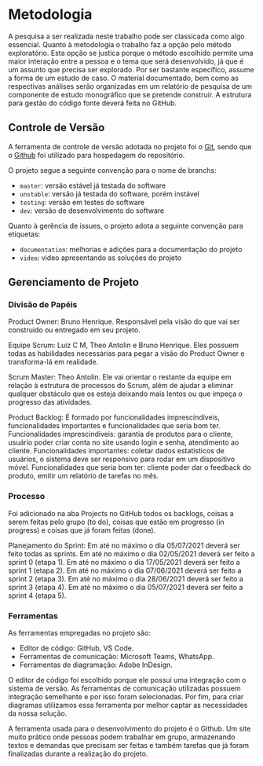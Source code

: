 
# Metodologia

A pesquisa a ser realizada neste trabalho pode ser classicada como algo essencial. Quanto à metodologia o trabalho faz a opção pelo método exploratório. Esta opção se justica porque o método escolhido permite uma maior interação entre a pessoa e o tema que será desenvolvido, já que é um assunto que precisa ser explorado. Por ser bastante específico, assume a forma de um estudo de caso. O material documentado, bem como as respectivas análises serão organizadas em um relatório de pesquisa de um componente de estudo monográfico que se pretende construir. A estrutura para gestão do código fonte deverá feita no GitHub.

## Controle de Versão

A ferramenta de controle de versão adotada no projeto foi o
[Git](https://git-scm.com/), sendo que o [Github](https://github.com)
foi utilizado para hospedagem do repositório.

O projeto segue a seguinte convenção para o nome de branchs:

- `master`: versão estável já testada do software
- `unstable`: versão já testada do software, porém instável
- `testing`: versão em testes do software
- `dev`: versão de desenvolvimento do software

Quanto à gerência de issues, o projeto adota a seguinte convenção para
etiquetas:

- `documentation`: melhorias e adições para a documentação do projeto
- `video`: video apresentando as soluções do projeto

## Gerenciamento de Projeto

### Divisão de Papéis

Product Owner: Bruno Henrique. Responsável pela visão do que vai ser construido ou entregado em seu projeto.

Equipe Scrum: Luiz C M, Theo Antolin e Bruno Henrique. Eles possuem todas as habilidades necessárias para pegar a visão do Product Owner e transforma-lá em realidade.

Scrum Master: Theo Antolin. Ele vai orientar o restante da equipe em relação à estrutura de processos do Scrum, além de ajudar a eliminar qualquer obstáculo que os esteja deixando mais lentos ou que impeça o progresso das atividades.

Product Backlog: É formado por funcionalidades imprescindíveis, funcionalidades importantes e funcionalidades que seria bom ter. Funcionalidades imprescindíveis: garantia de produtos para o cliente, usuário poder criar conta no site usando login e senha, atendimento ao cliente. Funcionalidades importantes: coletar dados estatísticos de usuários, o sistema deve ser responsivo para rodar em um dispositivo móvel. Funcionalidades que seria bom ter: cliente poder dar o feedback do produto, emitir um relatório de tarefas no mês.

### Processo

Foi adicionado na aba Projects no GitHub todos os backlogs, coisas a serem feitas pelo grupo (to do), coisas que estão em progresso (in progress) e coisas que já foram feitas (done).

Planejamento do Sprint: Em até no máximo o dia 05/07/2021 deverá ser feito todas as sprints. Em até no máximo o dia 02/05/2021 deverá ser feito a sprint 0 (etapa 1). Em até no máximo o dia 17/05/2021 deverá ser feito a sprint 1 (etapa 2). Em até no máximo o dia 07/06/2021 deverá ser feito a sprint 2 (etapa 3). Em até no máximo o dia 28/06/2021 deverá ser feito a sprint 3 (etapa 4). Em até no máximo o dia 05/07/2021 deverá ser feito a sprint 4 (etapa 5).

### Ferramentas

As ferramentas empregadas no projeto são:

- Editor de código: GitHub, VS Code.
- Ferramentas de comunicação: Microsoft Teams, WhatsApp.
- Ferramentas de diagramação: Adobe InDesign.

O editor de código foi escolhido porque ele possui uma integração com o sistema de versão. As ferramentas de comunicação utilizadas possuem integração semelhante e por isso foram selecionadas. Por fim, para criar diagramas utilizamos essa ferramenta por melhor captar as necessidades da nossa solução.

A ferramenta usada para o desenvolvimento do projeto é o Github. Um site muito prático onde pessoas podem trabalhar em grupo, armazenando textos e demandas que precisam ser feitas e também tarefas que já foram finalizadas durante a realização do projeto.
